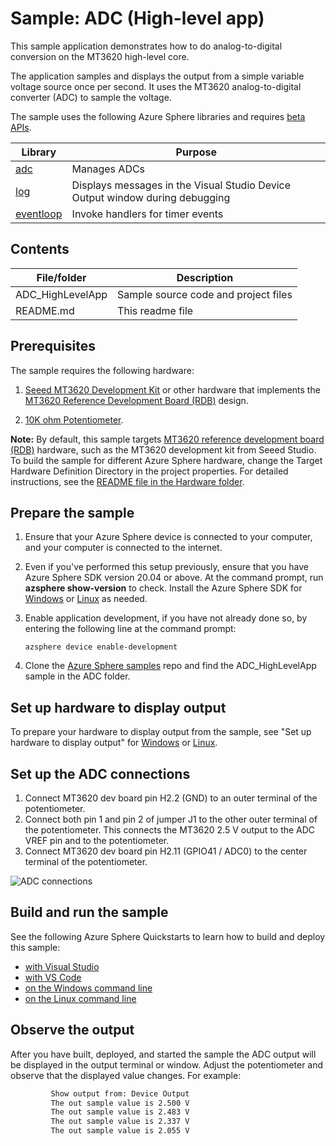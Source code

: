 # Sample: ADC (High-level app)

This sample application demonstrates how to do analog-to-digital conversion on the MT3620 high-level core.

The application samples and displays the output from a simple variable voltage source once per second. It uses the MT3620 analog-to-digital converter (ADC) to sample the voltage.

The sample uses the following Azure Sphere libraries and requires [beta APIs](https://docs.microsoft.com/azure-sphere/app-development/use-beta).

| Library | Purpose |
|---------|---------|
| [adc](https://docs.microsoft.com/azure-sphere/reference/applibs-reference/applibs-adc/adc-overview) | Manages ADCs |
| [log](https://docs.microsoft.com/azure-sphere/reference/applibs-reference/applibs-log/log-overview) | Displays messages in the Visual Studio Device Output window during debugging |
| [eventloop](https://docs.microsoft.com/en-gb/azure-sphere/reference/applibs-reference/applibs-eventloop/eventloop-overview) | Invoke handlers for timer events |

## Contents

| File/folder | Description |
|-------------|-------------|
| ADC_HighLevelApp       |Sample source code and project files |
| README.md | This readme file |

## Prerequisites

The sample requires the following hardware:

1. [Seeed MT3620 Development Kit](https://aka.ms/azurespheredevkits) or other hardware that implements the [MT3620 Reference Development Board (RDB)](https://docs.microsoft.com/azure-sphere/hardware/mt3620-reference-board-design) design.

1. [10K ohm Potentiometer](https://www.digikey.com/product-detail/en/bourns-inc/3386P-1-103TLF/3386P-103TLF-ND/1232547?_ga=2.193850989.1306863045.1559007598-536084904.1559007598).

**Note:** By default, this sample targets [MT3620 reference development board (RDB)](https://docs.microsoft.com/azure-sphere/hardware/mt3620-reference-board-design) hardware, such as the MT3620 development kit from Seeed Studio. To build the sample for different Azure Sphere hardware, change the Target Hardware Definition Directory in the project properties. For detailed instructions, see the [README file in the Hardware folder](../../../Hardware/README.md).

## Prepare the sample

1. Ensure that your Azure Sphere device is connected to your computer, and your computer is connected to the internet.
1. Even if you've performed this setup previously, ensure that you have Azure Sphere SDK version 20.04 or above. At the command prompt, run **azsphere show-version** to check. Install the Azure Sphere SDK for [Windows](https://docs.microsoft.com/azure-sphere/install/install-sdk) or [Linux](https://docs.microsoft.com/azure-sphere/install/install-sdk-linux) as needed.
1. Enable application development, if you have not already done so, by entering the following line at the command prompt:

   `azsphere device enable-development`
1. Clone the [Azure Sphere samples](https://github.com/Azure/azure-sphere-samples) repo and find the ADC_HighLevelApp sample in the ADC folder.

## Set up hardware to display output

To prepare your hardware to display output from the sample, see "Set up hardware to display output" for [Windows](https://docs.microsoft.com/azure-sphere/install/development-environment-windows#set-up-hardware-to-display-output) or [Linux](https://docs.microsoft.com/azure-sphere/install/development-environment-linux#set-up-hardware-to-display-output).

## Set up the ADC connections

1. Connect MT3620 dev board pin H2.2 (GND) to an outer terminal of the potentiometer.
1. Connect both pin 1 and pin 2 of jumper J1 to the other outer terminal of the potentiometer. This connects the MT3620 2.5 V output to the ADC VREF pin and to the potentiometer.  
1. Connect MT3620 dev board pin H2.11 (GPIO41 / ADC0) to the center terminal of the potentiometer.

![ADC connections](./media/ADC-WireUp.png)

## Build and run the sample

See the following Azure Sphere Quickstarts to learn how to build and deploy this sample:

   -  [with Visual Studio](https://docs.microsoft.com/azure-sphere/install/qs-blink-application)
   -  [with VS Code](https://docs.microsoft.com/azure-sphere/install/qs-blink-vscode)
   -  [on the Windows command line](https://docs.microsoft.com/azure-sphere/install/qs-blink-cli)
   -  [on the Linux command line](https://docs.microsoft.com/azure-sphere/install/qs-blink-linux-cli)

## Observe the output

After you have built, deployed, and started the sample the ADC output will be displayed in the output terminal or window.
Adjust the potentiometer and observe that the displayed value changes. For example:

```sh
         Show output from: Device Output
         The out sample value is 2.500 V
         The out sample value is 2.483 V
         The out sample value is 2.337 V
         The out sample value is 2.055 V
```
